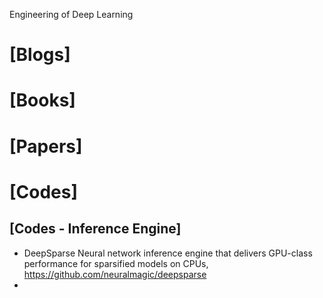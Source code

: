 Engineering of Deep Learning

# [Blogs]

# [Books]

# [Papers]

# [Codes]

## [Codes - Inference Engine]
+ DeepSparse Neural network inference engine that delivers GPU-class performance for sparsified models on CPUs, https://github.com/neuralmagic/deepsparse
+ 
